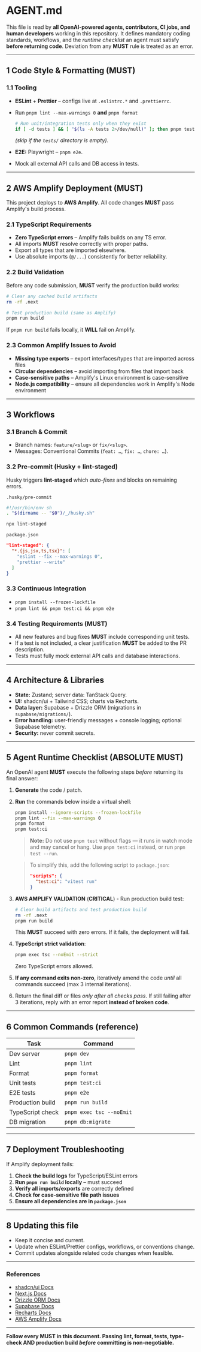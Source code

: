 # AGENT.md

This file is read by **all OpenAI-powered agents, contributors, CI jobs, and human developers** working in this repository. It defines mandatory coding standards, workflows, and the _runtime checklist_ an agent must satisfy **before returning code**. Deviation from any **MUST** rule is treated as an error.

---

## 1 Code Style & Formatting (**MUST**)

### 1.1 Tooling

- **ESLint** + **Prettier** – configs live at `.eslintrc.*` and `.prettierrc`.
- Run `pnpm lint --max-warnings 0` **and** `pnpm format`

  ```bash
  # Run unit/integration tests only when they exist
  if [ -d tests ] && [ "$(ls -A tests 2>/dev/null)" ]; then pnpm test:ci; fi
  ```

  _(skip if the `tests/` directory is empty)._

- **E2E:** Playwright – `pnpm e2e`.
- Mock all external API calls and DB access in tests.

---

## 2 AWS Amplify Deployment (**MUST**)

This project deploys to **AWS Amplify**. All code changes **MUST** pass Amplify's build process.

### 2.1 TypeScript Requirements

- **Zero TypeScript errors** – Amplify fails builds on any TS error.
- All imports **MUST** resolve correctly with proper paths.
- Export all types that are imported elsewhere.
- Use absolute imports (`@/...`) consistently for better reliability.

### 2.2 Build Validation

Before any code submission, **MUST** verify the production build works:

```bash
# Clear any cached build artifacts
rm -rf .next

# Test production build (same as Amplify)
pnpm run build
```

If `pnpm run build` fails locally, it **WILL** fail on Amplify.

### 2.3 Common Amplify Issues to Avoid

- **Missing type exports** – export interfaces/types that are imported across files
- **Circular dependencies** – avoid importing from files that import back
- **Case-sensitive paths** – Amplify's Linux environment is case-sensitive
- **Node.js compatibility** – ensure all dependencies work in Amplify's Node environment

---

## 3 Workflows

### 3.1 Branch & Commit

- Branch names: `feature/<slug>` or `fix/<slug>`.
- Messages: Conventional Commits (`feat: …`, `fix: …`, `chore: …`).

### 3.2 Pre-commit (Husky + lint-staged)

Husky triggers **lint-staged** which _auto-fixes_ and blocks on remaining errors.

`.husky/pre-commit`

```bash
#!/usr/bin/env sh
. "$(dirname -- "$0")/_/husky.sh"

npx lint-staged
```

`package.json`

```json
"lint-staged": {
  "*.{js,jsx,ts,tsx}": [
    "eslint --fix --max-warnings 0",
    "prettier --write"
  ]
}
```

### 3.3 Continuous Integration

- `pnpm install --frozen-lockfile`
- `pnpm lint && pnpm test:ci && pnpm e2e`

### 3.4 Testing Requirements (**MUST**)

- All new features and bug fixes **MUST** include corresponding unit tests.
- If a test is not included, a clear justification **MUST** be added to the PR description.
- Tests must fully mock external API calls and database interactions.

---

## 4 Architecture & Libraries

- **State:** Zustand; server data: TanStack Query.
- **UI:** shadcn/ui + Tailwind CSS; charts via Recharts.
- **Data layer:** Supabase + Drizzle ORM (migrations in `supabase/migrations/`).
- **Error handling:** user-friendly messages + console logging; optional Supabase telemetry.
- **Security:** never commit secrets.

---

## 5 Agent Runtime Checklist (**ABSOLUTE MUST**)

An OpenAI agent **MUST** execute the following steps _before_ returning its final answer:

1. **Generate** the code / patch.

2. **Run** the commands below inside a virtual shell:

   ```bash
   pnpm install --ignore-scripts --frozen-lockfile
   pnpm lint --fix --max-warnings 0
   pnpm format
   pnpm test:ci
   ```

   > **Note:** Do not use `pnpm test` without flags — it runs in watch mode and may cancel or hang. Use `pnpm test:ci` instead, or run `pnpm test --run`.

   > To simplify this, add the following script to `package.json`:
   >
   > ```json
   > "scripts": {
   >   "test:ci": "vitest run"
   > }
   > ```

3. **AWS AMPLIFY VALIDATION** (**CRITICAL**) - Run production build test:

   ```bash
   # Clear build artifacts and test production build
   rm -rf .next
   pnpm run build
   ```

   This **MUST** succeed with zero errors. If it fails, the deployment will fail.

4. **TypeScript strict validation**:

   ```bash
   pnpm exec tsc --noEmit --strict
   ```

   Zero TypeScript errors allowed.

5. **If any command exits non-zero**, iteratively amend the code _until_ all commands succeed (max 3 internal iterations).

6. Return the final diff or files _only after all checks pass_. If still failing after 3 iterations, reply with an error report **instead of broken code**.

---

## 6 Common Commands (reference)

| Task             | Command                  |
| ---------------- | ------------------------ |
| Dev server       | `pnpm dev`               |
| Lint             | `pnpm lint`              |
| Format           | `pnpm format`            |
| Unit tests       | `pnpm test:ci`           |
| E2E tests        | `pnpm e2e`               |
| Production build | `pnpm run build`         |
| TypeScript check | `pnpm exec tsc --noEmit` |
| DB migration     | `pnpm db:migrate`        |

---

## 7 Deployment Troubleshooting

If Amplify deployment fails:

1. **Check the build logs** for TypeScript/ESLint errors
2. **Run `pnpm run build` locally** – must succeed
3. **Verify all imports/exports** are correctly defined
4. **Check for case-sensitive file path issues**
5. **Ensure all dependencies are in `package.json`**

---

## 8 Updating this file

- Keep it concise and current.
- Update when ESLint/Prettier configs, workflows, or conventions change.
- Commit updates alongside related code changes when feasible.

---

### References

- [shadcn/ui Docs](https://ui.shadcn.com/)
- [Next.js Docs](https://nextjs.org/docs)
- [Drizzle ORM Docs](https://orm.drizzle.team/docs)
- [Supabase Docs](https://supabase.com/docs)
- [Recharts Docs](https://recharts.org/en-US/guide)
- [AWS Amplify Docs](https://docs.aws.amazon.com/amplify/)

---

**Follow every MUST in this document. Passing lint, format, tests, type-check AND production build _before_ committing is non-negotiable.**
